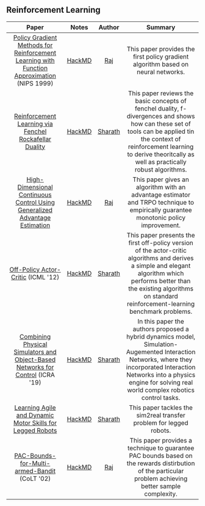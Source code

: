 ## Reinforcement Learning

| Paper | Notes | Author| Summary |
|:-----:|:-----:|:-----:|:----------:|
| [Policy Gradient Methods for Reinforcement Learning with Function Approximation](https://papers.nips.cc/paper/1713-policy-gradient-methods-for-reinforcement-learning-with-function-approximation.pdf) (NIPS 1999) | [HackMD](https://hackmd.io/@Raj-Ghugare/BJGFOdmCL) | [Raj](https://github.com/RajGhugare19) | This paper provides the first policy gradient algorithm based on neural networks. |
| [Reinforcement Learning via Fenchel Rockafellar Duality](https://arxiv.org/abs/2001.01866) | [HackMD](https://hackmd.io/@FtbpSED3RQWclbmbmkChEA/rkZ5s2Y1P) | [Sharath](https://sharathraparthy.github.io/) | This  paper reviews the basic concepts of fenchel duality, f-divergences and shows how can these set of tools can be applied tin the context of reinforcement learning to derive theoritcally as well as practically robust algorithms. |
| [High-Dimensional Continuous Control Using Generalized Advantage Estimation](https://arxiv.org/abs/1506.02438) | [HackMD](https://hackmd.io/3azkwbmgRLSrqyvUHf5SqQ?view) | [Raj](https://github.com/RajGhugare19) | This paper gives an algorithm with an advantage estimator and TRPO technique to empirically guarantee monotonic policy improvement. |
| [Off-Policy Actor-Critic](https://arxiv.org/abs/1205.4839) (ICML '12) | [HackMD](https://hackmd.io/@FtbpSED3RQWclbmbmkChEA/BkcB-xwvI) | [Sharath](https://sharathraparthy.github.io/) | This paper presents the first off-policy version of the actor-critic algorithms and derives a simple and elegant algorithm which performs better than the existing algorithms on standard reinforcement-learning benchmark problems. |
| [Combining Physical Simulators and Object-Based Networks for Control](https://arxiv.org/pdf/1904.06580.pdf) (ICRA '19) | [HackMD](https://hackmd.io/@FtbpSED3RQWclbmbmkChEA/Sy6GPG9MB) | [Sharath](https://sharathraparthy.github.io/)| In this paper the authors proposed a hybrid dynamics model, Simulation-Augemented Interaction Networks, where they incorporated Interaction Networks into a physics engine for solving real world complex robotics control tasks. |
| [Learning Agile and Dynamic Motor Skills for Legged Robots](https://arxiv.org/abs/1901.08652)| [HackMD](https://hackmd.io/@FtbpSED3RQWclbmbmkChEA/ByzYzEhVS) |[Sharath](https://sharathraparthy.github.io/) | This paper tackles the sim2real transfer problem for legged robots. |
| [PAC-Bounds-for-Multi-armed-Bandit](https://link.springer.com/chapter/10.1007/3-540-45435-7_18) (CoLT '02) | [HackMD](https://hackmd.io/saK7DdqCRnyBfN3HykLhlA) | [Raj](https://github.com/RajGhugare19) | This paper provides a technique to guarantee PAC bounds based on the rewards distirbution of the particular problem achieving better sample complexity. |

